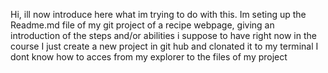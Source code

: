 Hi, ill now introduce here what im trying to do with this.
Im seting up the Readme.md file of my git project of a recipe webpage, giving an introduction of the steps and/or abilities i suppose to have right now in the course
I just create a new project in git hub and clonated it to my terminal
I dont know how to acces from my explorer to the files of my project
